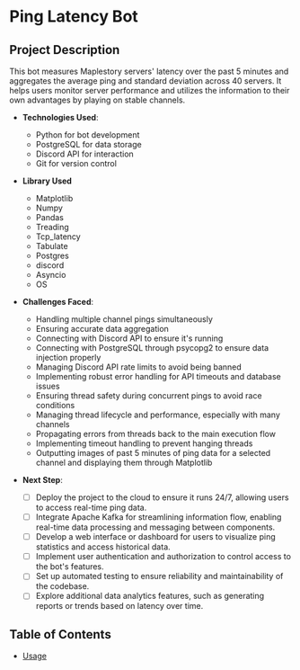 # Ping Latency Bot

## Project Description
This bot measures Maplestory servers' latency over the past 5 minutes and aggregates the average ping and standard deviation across 40 servers. It helps users monitor server performance and utilizes the information to their own advantages by playing on stable channels.

- **Technologies Used**: 
  - Python for bot development
  - PostgreSQL for data storage
  - Discord API for interaction
  - Git for version control

- **Library Used**
  - Matplotlib
  - Numpy
  - Pandas
  - Treading
  - Tcp_latency
  - Tabulate
  - Postgres
  - discord
  - Asyncio
  - OS

- **Challenges Faced**:
  - Handling multiple channel pings simultaneously
  - Ensuring accurate data aggregation
  - Connecting with Discord API to ensure it's running
  - Connecting with PostgreSQL through psycopg2 to ensure data injection properly
  - Managing Discord API rate limits to avoid being banned
  - Implementing robust error handling for API timeouts and database issues
  - Ensuring thread safety during concurrent pings to avoid race conditions
  - Managing thread lifecycle and performance, especially with many channels
  - Propagating errors from threads back to the main execution flow
  - Implementing timeout handling to prevent hanging threads
  - Outputting images of past 5 minutes of ping data for a selected channel and displaying them through Matplotlib
    
- **Next Step**: 
  - [ ] Deploy the project to the cloud to ensure it runs 24/7, allowing users to access real-time ping data.
  - [ ] Integrate Apache Kafka for streamlining information flow, enabling real-time data processing and messaging between components.
  - [ ] Develop a web interface or dashboard for users to visualize ping statistics and access historical data.
  - [ ] Implement user authentication and authorization to control access to the bot's features.
  - [ ] Set up automated testing to ensure reliability and maintainability of the codebase.
  - [ ] Explore additional data analytics features, such as generating reports or trends based on latency over time.

## Table of Contents
- [Usage](#usage)
